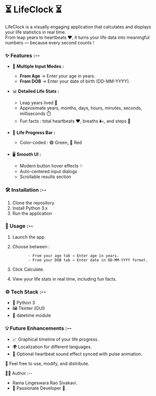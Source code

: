 # ⏳ LifeClock ⏳

LifeClock is a visually engaging application that calculates and displays your life statistics in real time.  
From leap years to heartbeats ❤️, it turns your life data into meaningful numbers — because every second counts !

### ✨ Features :--

- 📅 **Multiple Input Modes :**  
  - **From Age** → Enter your age in years.  
  - **From DOB** → Enter your date of birth (DD-MM-YYYY).

- 📊 **Detailed Life Stats :**
  - Leap years lived 🌟
  - Approximate years, months, days, hours, minutes, seconds, milliseconds ⏱️
  - Fun facts : total heartbeats ❤️, breaths 🌬️, and steps 🚶

- 🎯 **Life Progress Bar :**
  - Color-coded : 🟢 Green, 🔴 Red

- 🖥 **Smooth UI :**
  - Modern button hover effects ✨
  - Auto-centered input dialogs
  - Scrollable results section

### 🛠️ Installation :--

1. Clone the repository
2. Install Python 3.x
3. Run the application

### 📌 Usage :--

1. Launch the app.
2. Choose between :
   
              - From your age tab → Enter age in years.  
              - From your DOB tab → Enter date in DD-MM-YYYY format.
4. Click Calculate.
5. View your life stats in real time, including fun facts.

### ⚙️ Tech Stack :--

- 🐍 Python 3
- 🖼 Tkinter (GUI)
- 📅 datetime module

### 💡 Future Enhancements :--

- 📈 Graphical timeline of your life progress.
- 🌍 Localization for different languages.
- 🎵 Optional heartbeat sound effect synced with pulse animation.

📜 Feel free to use, modify, and distribute.

👨‍💻 Author :--

- Rama Lingeswara Rao Sivakavi.
- 🚀 Passionate Developer 💼.
